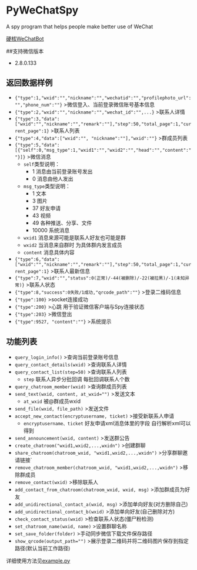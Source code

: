 # PyWeChatSpy
A spy program that helps people make better use of WeChat

[硬核WeChatBot](https://zhuanlan.zhihu.com/p/118674498)

##支持微信版本
* 2.8.0.133

## 返回数据样例
* `{"type":1,"wxid":"","nickname":"","wechatid":"","profilephoto_url":"","phone_num":""}`  >微信登入、当前登录微信账号基本信息
* `{"type":2,"wxid":"","nickname":"","wechat_id":"",...}`  >联系人详情
* `{"type":3,"data":["wxid":"","nickname":"","remark":""],"step":50,"total_page":1,"current_page":1}`  >联系人列表
* `{"type":4,"data":["wxid":"", "nickname":""],"wxid":""}`  >群成员列表
* `{"type":5,"data":[{"self":0,"msg_type":1,"wxid1":"","wxid2":"","head":"","content":""}]}`  >微信消息 
  * `self`类型说明：
    * 1 消息由当前登录账号发出
    * 0 消息由他人发出
  * `msg_type`类型说明：
    * 1 文本
    * 3 图片
    * 37 好友申请
    * 43 视频
    * 49 各种推送、分享、文件
    * 10000 系统消息
  * `wxid1` 消息来源可能是联系人好友也可能是群
  * `wxid2` 当消息来自群时 为具体群内发言成员
  * `content` 消息具体内容
* `{"type":6,"data":["wxid":"","nickname":"","remark":""],"step":50,"total_page":1,"current_page":1}`  >联系人最新信息
* `{"type":7,"wxid":"","status":0(正常)/-44(被删除)/-22(被拉黑)/-1(未知异常)}`  >联系人状态
* `{"type":8,"success":0失败/1成功,"qrcode_path":""}`  >登录二维码信息
* `{"type":100}`  >socket连接成功
* `{"type":200}`  >心跳 用于验证微信客户端与Spy连接状态
* `{"type":203}`  >微信登出
* `{"type":9527, "content":""}`  >系统提示

## 功能列表
* `query_login_info()`  >查询当前登录账号信息
* `query_contact_details(wxid)` >查询联系人详情
* `query_contact_list(step=50)` >查询联系人列表
    * `step` 联系人异步分批回调 每批回调联系人个数
* `query_chatroom_member(wxid)` >查询群成员列表
* `send_text(wxid, content, at_wxid="")` >发送文本
    * `at_wxid` 被@群成员wxid
* `send_file(wxid, file_path)` >发送文件
* `accept_new_contact(encryptusername, ticket)` >接受新联系人申请
    * `encryptusername、ticket` 好友申请xml消息体里的字段 自行解析xml可以得到
* `send_announcement(wxid, content)` >发送群公告
* `create_chatroom("wxid1,wxid2,...,wxidn")` >创建群聊
* `share_chatroom(chatroom_wxid, "wxid1,wxid2,...,wxidn")` >分享群聊邀请链接`
* `remove_chatroom_member(chatroom_wxid, "wxid1,wxid2,...,wxidn")`  >移除群成员
* `remove_contact(wxid)` >移除联系人
* `add_contact_from_chatroom(chatroom_wxid, wxid, msg)` >添加群成员为好友
* `add_unidirectional_contact_a(wxid, msg)`  >添加单向好友(对方删除自己)
* `add_unidirectional_contact_b(wxid)`  >添加单向好友(自己删除对方)
* `check_contact_status(wxid)`  >检查联系人状态(僵尸粉检测)
* `set_chatroom_name(wxid, name)`  >设置群聊名称
* `set_save_folder(folder)`  >手动同步微信下载文件保存路径
* `show_qrcode(output_path="")`  >展示登录二维码并将二维码图片保存到指定路径(默认当前工作路径)



详细使用方法见[example.py](https://github.com/veikai/PyWeChatSpy/blob/master/example.py)